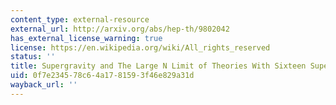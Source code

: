 ```yaml
---
content_type: external-resource
external_url: http://arxiv.org/abs/hep-th/9802042
has_external_license_warning: true
license: https://en.wikipedia.org/wiki/All_rights_reserved
status: ''
title: Supergravity and The Large N Limit of Theories With Sixteen Supercharges
uid: 0f7e2345-78c6-4a17-8159-3f46e829a31d
wayback_url: ''
---
```


